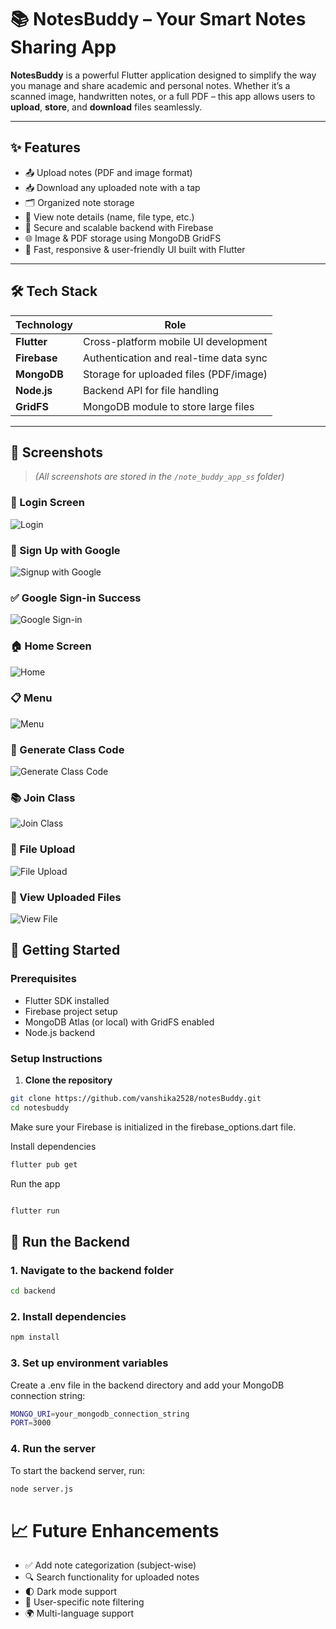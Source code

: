 # 📚 NotesBuddy – Your Smart Notes Sharing App

**NotesBuddy** is a powerful Flutter application designed to simplify the way you manage and share academic and personal notes. Whether it’s a scanned image, handwritten notes, or a full PDF – this app allows users to **upload**, **store**, and **download** files seamlessly.

---

## ✨ Features

- 📤 Upload notes (PDF and image format)
- 📥 Download any uploaded note with a tap
- 🗂 Organized note storage
- 🧾 View note details (name, file type, etc.)
- 🔐 Secure and scalable backend with Firebase
- 🌐 Image & PDF storage using MongoDB GridFS
- 🎯 Fast, responsive & user-friendly UI built with Flutter

---

## 🛠 Tech Stack

| Technology     | Role                                       |
|----------------|--------------------------------------------|
| **Flutter**     | Cross-platform mobile UI development      |
| **Firebase**    | Authentication and real-time data sync    |
| **MongoDB**     | Storage for uploaded files (PDF/image)    |
| **Node.js** | Backend API for file handling   |
| **GridFS**      | MongoDB module to store large files       |

---

## 📸 Screenshots

> *(All screenshots are stored in the `/note_buddy_app_ss` folder)*

### 🔐 Login Screen
![Login](./note_buddy_app_ss/login.jpeg)

### 📝 Sign Up with Google
![Signup with Google](./note_buddy_app_ss/signupWithGoogle.jpeg)

### ✅ Google Sign-in Success
![Google Sign-in](./note_buddy_app_ss/googleSignlNSuccessfully.jpeg)

### 🏠 Home Screen
![Home](./note_buddy_app_ss/homeScreen.jpeg)


### 📋 Menu
![Menu](./note_buddy_app_ss/menu.jpeg)

### 🧾 Generate Class Code
![Generate Class Code](./note_buddy_app_ss/generateClassCode.jpeg)

### 📚 Join Class
![Join Class](./note_buddy_app_ss/joinClass.jpeg)

### 📂 File Upload
![File Upload](./note_buddy_app_ss/fileUpload.jpeg)

### 📑 View Uploaded Files
![View File](./note_buddy_app_ss/viewFileUpload.jpeg)


## 🚀 Getting Started

### Prerequisites

- Flutter SDK installed
- Firebase project setup
- MongoDB Atlas (or local) with GridFS enabled
- Node.js backend

### Setup Instructions


1. **Clone the repository**
```bash
git clone https://github.com/vanshika2528/notesBuddy.git
cd notesbuddy
```

Make sure your Firebase is initialized in the firebase_options.dart file.

Install dependencies

```bash
flutter pub get

```
Run the app
```bash

flutter run
```

## 🚀 Run the Backend

### 1. Navigate to the backend folder

```bash
cd backend
```
### 2. Install dependencies
```bash
npm install
```
### 3. Set up environment variables

Create a .env file in the backend directory and add your MongoDB connection string:
```bash
MONGO_URI=your_mongodb_connection_string
PORT=3000
```
### 4. Run the server
To start the backend server, run:
```bash
node server.js 
```

# 📈 Future Enhancements
- ✅ Add note categorization (subject-wise)
- 🔍 Search functionality for uploaded notes
- 🌓 Dark mode support
- 👥 User-specific note filtering
- 🌍 Multi-language support
